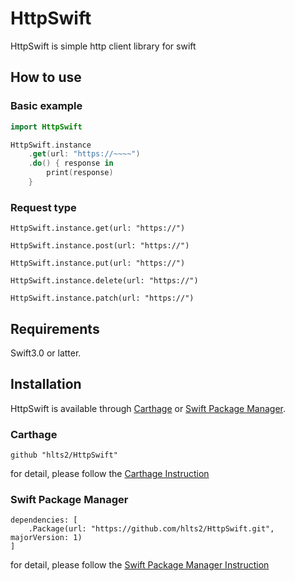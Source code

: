 # HttpSwift
HttpSwift is simple http client library for swift

## How to use

### Basic example

```swift
import HttpSwift

HttpSwift.instance
    .get(url: "https://~~~~")
    .do() { response in
        print(response)
    }
```

### Request type

`HttpSwift.instance.get(url: "https://")`

`HttpSwift.instance.post(url: "https://")`

`HttpSwift.instance.put(url: "https://")`

`HttpSwift.instance.delete(url: "https://")`

`HttpSwift.instance.patch(url: "https://")`

## Requirements
Swift3.0 or latter.

## Installation

HttpSwift is available through [Carthage](https://github.com/Carthage/Carthage) or
[Swift Package Manager](https://github.com/apple/swift-package-manager).

### Carthage

```
github "hlts2/HttpSwift"
```

for detail, please follow the [Carthage Instruction](https://github.com/Carthage/Carthage#if-youre-building-for-ios-tvos-or-watchos)

### Swift Package Manager

```
dependencies: [
    .Package(url: "https://github.com/hlts2/HttpSwift.git", majorVersion: 1)
]
```

for detail, please follow the [Swift Package Manager Instruction](https://github.com/apple/swift-package-manager/blob/master/Documentation/Usage.md)
